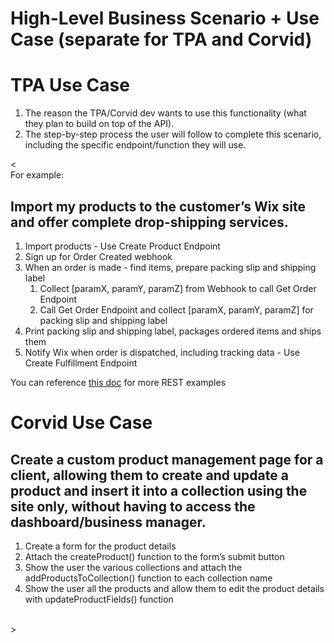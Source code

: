 # High-Level Business Scenario + Use Case (separate for TPA and Corvid)

# TPA Use Case
1. The reason the TPA/Corvid dev wants to use this functionality (what they plan to build on top of the API).
2. The step-by-step process the user will follow to complete this scenario, including the specific endpoint/function they will use. </br>

\< </br>
For example: 
## Import my products to the customer’s Wix site and offer complete drop-shipping services.
1. Import products - Use Create Product Endpoint
1. Sign up for Order Created webhook
1. When an order is made - find items, prepare packing slip and shipping label 
   1. Collect [paramX, paramY, paramZ] from Webhook to call Get Order Endpoint
   1. Call Get Order Endpoint and collect  [paramX, paramY, paramZ] for packing slip and shipping label
1. Print packing slip and shipping label, packages ordered items and ships them
1. Notify Wix when order is dispatched, including tracking data - Use Create Fulfillment Endpoint

You can reference [this doc](https://docs.google.com/document/d/18TDU40kPEmVxHNJ5AFNPo82DDgPv5uLIYGeOiGJFLjI/edit) for more REST examples 
</br>

# Corvid Use Case
## Create a custom product management page for a client, allowing them to create and update a product and insert it into a collection using the site only, without having to access the dashboard/business manager.
1. Create a form for the product details
1. Attach the createProduct() function to the form’s submit button
1. Show the user the various collections and attach the addProductsToCollection() function to each collection name
1. Show the user all the products and allow them to edit the product details with updateProductFields() function

</br> \>
